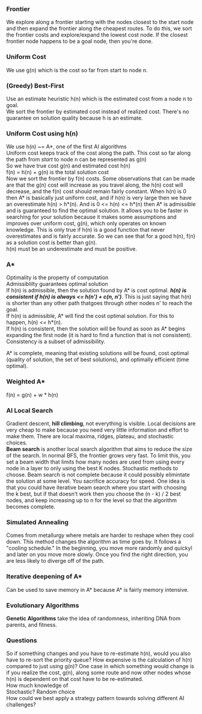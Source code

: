 ### Frontier
We explore along a frontier starting with the nodes closest to the start node and then expand the frontier along the cheapest routes. To do this, we sort the frontier costs and explore/expand the lowest cost node. If the closest frontier node happens to be a goal node, then you're done.  

### Uniform Cost
We use g(n) which is the cost so far from start to node n. 

### (Greedy) Best-First
Use an estimate heuristic h(n) which is the estimated cost from a node n to goal.  
We sort the frontier by estimated cost instead of realized cost. There's no guarantee on solution quality because h is an estimate.  

### Uniform Cost using h(n)
We use h(n) ~= A*, one of the first AI algorithms  
Uniform cost keeps track of the cost along the path. This cost so far along the path from *start* to node n can be represented as g(n)  
So we have true cost g(n) and estimated cost h(n)  
f(n) = h(n) + g(n) is the total solution cost  
Now we sort the frontier by f(n) costs. Some observations that can be made are that the g(n) cost will increase as you travel along, the h(n) cost will decrease, and the f(n) cost should remain fairly constant. When h(n) is 0 then A* is basically just uniform cost, and if h(n) is very large then we have an overestimate h(n) > h*(n). And is 0 <= h(n) <= h*(n) then A* is admissible and is guaranteed to find the optimal solution. It allows you to be faster in searching for your solution because it makes some assumptions and improves over uniform cost, g(n), which only operates on known knowledge. This is only true if h(n) is a good function that never overestimates and is fairly accurate. So we can see that for a good h(n), f(n) as a solution cost is better than g(n).  
h(n) must be an underestimate and must be positive.  

### A*
Optimality is the property of computation  
Admissiblilty guarantees optimal solution  
If h(n) is admissible, then the solution found by A* is cost optimal. ***h(n) is consistent if h(n) is always <= h(n') + c(n, n')***. This is just saying that h(n) is shorter than any other path thatgoes through other nodes n' to reach the goal.  
If h(n) is admissible, A* will find the cost optimal solution. For this to happen, h(n) <= h*(n).   
If h(n) is consistent, then the solution will be found as soon as A* begins expanding the first node (it is hard to find a function that is not consistent).  
Consistency is a subset of admissibility.  
  
A* is complete, meaning that existing solutions will be found, cost optimal (quality of solution, the set of best solutions), and optimally efficient (time optimal).  

### Weighted A*
f(n) = g(n) + w * h(n)

### AI Local Search
Gradient descent, **hill climbing**, not everything is visible. Local decisions are very cheap to make because you need very little information and effort to make them. There are local maxima, ridges, plateau, and stochastic choices.   
**Beam search** is another local search algorithm that aims to reduce the size of the search. In normal BFS, the frontier grows very fast. To limit this, you set a beam width that limits how many nodes are used from using every node in a layer to only using the best K nodes. Stochastic methods to choose. Beam search is not complete because it could possibly elimintate the solution at some level. You sacrifice accuracy for speed. One idea is that you could have iterative beam search where you start with choosing the k best, but if that doesn't work then you choose the (n - k) / 2 best nodes, and keep increasing up to n for the level so that the algorithm becomes complete. 

### Simulated Annealing
Comes from metallurgy where metals are harder to reshape when they cool down. This method changes the algorithm as time goes by. It follows a "cooling schedule." In the beginning, you move more randomly and quickyl and later on you move more slowly. Once you find the right direction, you are less likely to diverge off of the path. 

### Iterative deepening of A*
Can be used to save memory in A* because A* is fairly memory intensive. 

### Evolutionary Algorithms
**Genetic Algorithms** take the idea of randomness, inheriting DNA from parents, and fitness. 

### Questions
So if something changes and you have to re-estimate h(n), would you also have to re-sort the priority queue? How expensive is the calculation of h(n) compared to just using g(n)? One case in which something would change is if you realize the cost, g(n), along some route and now other nodes whose h(n) is dependent on that cost have to be re-estimated.  
How much knowledge of  
Stochastic? Random choice  
How could we best apply a strategy pattern towards solving different AI challenges?